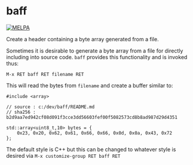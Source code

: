# baff
[![MELPA](https://melpa.org/packages/baff-badge.svg)](https://melpa.org/#/baff)

Create a header containing a byte array generated from a file.

Sometimes it is desirable to generate a byte array from a file for directly including into source code.  `baff` provides this functionality and is invoked thus: 

```
M-x RET baff RET filename RET
```

This will read the bytes from `filename` and create a buffer similar to:

````
#include <array>

// source : c:/dev/baff/README.md
// sha256 : b2d9aa7ed942cf08d091f3cce3dd56603fef00f5082573cd8b8ad987d29d4351

std::array<uint8_t,10> bytes = {
    0x23, 0x20, 0x62, 0x61, 0x66, 0x66, 0x0d, 0x0a, 0x43, 0x72 
};
````

The default style is C++ but this can be changed to whatever style is desired via `M-x customize-group RET baff RET`

